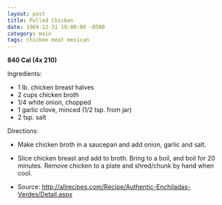```yaml
---
layout: post
title: Pulled Chicken
date: 1969-12-31 19:00:00 -0500
category: main
tags: chicken meat mexican
---
```

<b>840 Cal (4x 210)</b>
  
Ingredients:  

 * 1 lb. chicken breast halves
 * 2 cups chicken broth
 * 1/4 white onion, chopped
 * 1 garlic clove, minced (1/2 tsp. from jar)
 * 2 tsp. salt

Directions:  

 * Make chicken broth in a saucepan and add onion, garlic and salt.
 * Slice chicken breast and add to broth. Bring to a boil, and boil for 20 minutes. Remove chicken to a plate and shred/chunk by hand when cool.


 * Source: http://allrecipes.com/Recipe/Authentic-Enchiladas-Verdes/Detail.aspx

